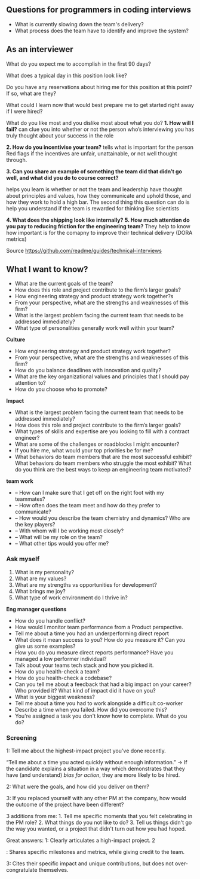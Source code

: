 ## Questions for programmers in coding interviews
* What is currently slowing down the team's delivery? 
* What process does the team have to identify and improve the system?


## As an interviewer

What do you expect me to accomplish in the first 90 days?

What does a typical day in this position look like?

Do you have any reservations about hiring me for this position at this point? If so, what are they?

What could I learn now that would best prepare me to get started right away if I were hired?

What do you like most and you dislike most about what you do?
**1. How will I fail?**
can clue you into whether or not the person who’s interviewing you has truly thought about your success in the role

**2. How do you incentivise your team?**
tells what is important for the person
Red flags if the incentives are unfair, unattainable, or not well thought through.

**3. Can you share an example of something the team did that didn’t go well, and what did you do to course correct?**

helps you learn is whether or not the team and leadership have thought about principles and values, how they communicate and uphold those, and how they work to hold a high bar. 
The second thing this question can do is help you understand if the team is rewarded for thinking like scientists

**4. What does the shipping look like internally?**
**5. How much attention do you pay to reducing friction for the engineering team?**
They help to know how important is for the comapny to improve their technical delivery (DORA metrics)

Source
https://github.com/readme/guides/technical-interviews


## What I want to know?

* What are the current goals of the team?
* How does this role and project contribute to the firm’s larger goals?
* How engineering strategy and product strategy work together?s
* From your perspective, what are the strengths and weaknesses of this firm?
* What is the largest problem facing the current team that needs to be addressed immediately?
* What type of personalities generally work well within your team?


**Culture**
- How engineering strategy and product strategy work together?
- From your perspective, what are the strengths and weaknesses of this firm?
- How do you balance deadlines with innovation and quality?
- What are the key organizational values and principles that I should pay attention to?
- How do you choose who to promote?

**Impact**
- What is the largest problem facing the current team that needs to be addressed immediately?
- How does this role and project contribute to the firm’s larger goals?
- What types of skills and expertise are you looking to fill with a contract engineer?
- What are some of the challenges or roadblocks I might encounter?
- If you hire me, what would your top priorities be for me?
- What behaviors do team members that are the most successful exhibit?
What behaviors do team members who struggle the most exhibit?
 What do you think are the best ways to keep an engineering team motivated?

**team work**
-   – How can I make sure that I get off on the right foot with my teammates?
-   – How often does the team meet and how do they prefer to communicate?
-   – How would you describe the team chemistry and dynamics? Who are the key players?
-   – With whom will I be working most closely?
-   – What will be my role on the team?
-   – What other tips would you offer me?



### Ask myself

1.  What is my personality?
2.  What are my values?
3.  What are my strengths vs opportunities for development?
4.  What brings me joy?
5.  What type of work environment do I thrive in?


**Eng manager questions**
- How do you handle conflict?
- How would I monitor team performance from a Product perspective.
- Tell me about a time you had an underperforming direct report
- What does it mean success to you? How do you measure it? Can you give us some examples?
- How you do you measure direct reports performance? Have you managed a low performer individual?
- Talk about your teams tech stack and how you picked it.
- How do you health-check a team?
- How do you health-check a codebase?
- Can you tell me about a feedback that had a big impact on your career? Who provided it? What kind of impact did it have on you?
- What is your biggest weakness?
- Tell me about a time you had to work alongside a difficult co-worker
- Describe a time when you failed. How did you overcome this?
- You're assigned a task you don't know how to complete. What do you do?



### Screening

 1: Tell me about the highest-impact project you've done recently. 

“Tell me about a time you acted quickly without enough information.” -> If the candidate explains a situation in a way which demonstrates that they have (and understand) *bias for action*, they are more likely to be hired.

2: What were the goals, and how did you deliver on them? 

 3: If you replaced yourself with any other PM at the company, how would the outcome of the project have been different?

3 additions from me: 1. Tell me specific moments that you felt celebrating in the PM role? 2. What things do you not like to do? 3. Tell us things didn't go the way you wanted, or a project that didn't turn out how you had hoped.

Great answers:  1: Clearly articulates a high-impact project.  2

: Shares specific milestones and metrics, while giving credit to the team.  

3: Cites their specific impact and unique contributions, but does not over-congratulate themselves.
